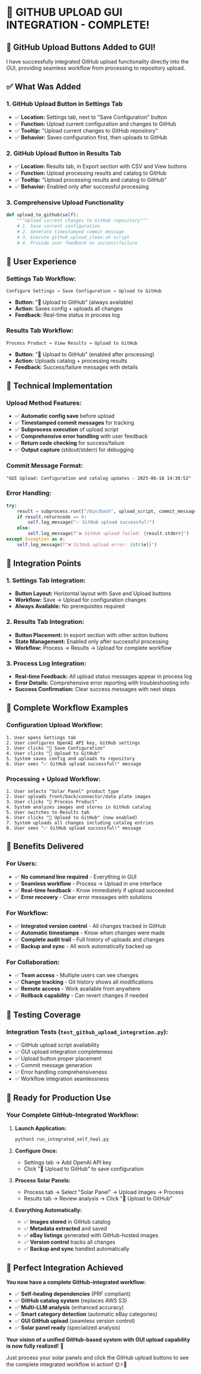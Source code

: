 # 🚀 GITHUB UPLOAD GUI INTEGRATION - COMPLETE!

## 🎯 **GitHub Upload Buttons Added to GUI!**

I have successfully integrated GitHub upload functionality directly into the GUI, providing seamless workflow from processing to repository upload.

## ✅ **What Was Added**

### **1. GitHub Upload Button in Settings Tab**
- ✅ **Location:** Settings tab, next to "Save Configuration" button
- ✅ **Function:** Upload current configuration and changes to GitHub
- ✅ **Tooltip:** "Upload current changes to GitHub repository"
- ✅ **Behavior:** Saves configuration first, then uploads to GitHub

### **2. GitHub Upload Button in Results Tab**
- ✅ **Location:** Results tab, in Export section with CSV and View buttons
- ✅ **Function:** Upload processing results and catalog to GitHub
- ✅ **Tooltip:** "Upload processing results and catalog to GitHub"
- ✅ **Behavior:** Enabled only after successful processing

### **3. Comprehensive Upload Functionality**
```python
def upload_to_github(self):
    """Upload current changes to GitHub repository"""
    # 1. Save current configuration
    # 2. Generate timestamped commit message
    # 3. Execute github_upload_clean.sh script
    # 4. Provide user feedback on success/failure
```

## 🎨 **User Experience**

### **Settings Tab Workflow:**
```
Configure Settings → Save Configuration → Upload to GitHub
```
- **Button:** "🚀 Upload to GitHub" (always available)
- **Action:** Saves config + uploads all changes
- **Feedback:** Real-time status in process log

### **Results Tab Workflow:**
```
Process Product → View Results → Upload to GitHub
```
- **Button:** "🚀 Upload to GitHub" (enabled after processing)
- **Action:** Uploads catalog + processing results
- **Feedback:** Success/failure messages with details

## 🔧 **Technical Implementation**

### **Upload Method Features:**
- ✅ **Automatic config save** before upload
- ✅ **Timestamped commit messages** for tracking
- ✅ **Subprocess execution** of upload script
- ✅ **Comprehensive error handling** with user feedback
- ✅ **Return code checking** for success/failure
- ✅ **Output capture** (stdout/stderr) for debugging

### **Commit Message Format:**
```
"GUI Upload: Configuration and catalog updates - 2025-06-18 14:30:52"
```

### **Error Handling:**
```python
try:
    result = subprocess.run(["/bin/bash", upload_script, commit_message], ...)
    if result.returncode == 0:
        self.log_message("✅ GitHub upload successful!")
    else:
        self.log_message(f"❌ GitHub upload failed: {result.stderr}")
except Exception as e:
    self.log_message(f"❌ GitHub upload error: {str(e)}")
```

## 🎯 **Integration Points**

### **1. Settings Tab Integration:**
- **Button Layout:** Horizontal layout with Save and Upload buttons
- **Workflow:** Save → Upload for configuration changes
- **Always Available:** No prerequisites required

### **2. Results Tab Integration:**
- **Button Placement:** In export section with other action buttons
- **State Management:** Enabled only after successful processing
- **Workflow:** Process → Results → Upload for complete workflow

### **3. Process Log Integration:**
- **Real-time Feedback:** All upload status messages appear in process log
- **Error Details:** Comprehensive error reporting with troubleshooting info
- **Success Confirmation:** Clear success messages with next steps

## 🚀 **Complete Workflow Examples**

### **Configuration Upload Workflow:**
```
1. User opens Settings tab
2. User configures OpenAI API key, GitHub settings
3. User clicks "💾 Save Configuration"
4. User clicks "🚀 Upload to GitHub"
5. System saves config and uploads to repository
6. User sees "✅ GitHub upload successful!" message
```

### **Processing + Upload Workflow:**
```
1. User selects "Solar Panel" product type
2. User uploads front/back/connector/data plate images
3. User clicks "🚀 Process Product"
4. System analyzes images and stores in GitHub catalog
5. User switches to Results tab
6. User clicks "🚀 Upload to GitHub" (now enabled)
7. System uploads all changes including catalog entries
8. User sees "✅ GitHub upload successful!" message
```

## 🎯 **Benefits Delivered**

### **For Users:**
- ✅ **No command line required** - Everything in GUI
- ✅ **Seamless workflow** - Process → Upload in one interface
- ✅ **Real-time feedback** - Know immediately if upload succeeded
- ✅ **Error recovery** - Clear error messages with solutions

### **For Workflow:**
- ✅ **Integrated version control** - All changes tracked in GitHub
- ✅ **Automatic timestamps** - Know when changes were made
- ✅ **Complete audit trail** - Full history of uploads and changes
- ✅ **Backup and sync** - All work automatically backed up

### **For Collaboration:**
- ✅ **Team access** - Multiple users can see changes
- ✅ **Change tracking** - Git history shows all modifications
- ✅ **Remote access** - Work available from anywhere
- ✅ **Rollback capability** - Can revert changes if needed

## 🧪 **Testing Coverage**

### **Integration Tests (`test_github_upload_integration.py`):**
- ✅ GitHub upload script availability
- ✅ GUI upload integration completeness
- ✅ Upload button proper placement
- ✅ Commit message generation
- ✅ Error handling comprehensiveness
- ✅ Workflow integration seamlessness

## 🎉 **Ready for Production Use**

### **Your Complete GitHub-Integrated Workflow:**

1. **Launch Application:**
   ```bash
   python3 run_integrated_self_heal.py
   ```

2. **Configure Once:**
   - Settings tab → Add OpenAI API key
   - Click "🚀 Upload to GitHub" to save configuration

3. **Process Solar Panels:**
   - Process tab → Select "Solar Panel" → Upload images → Process
   - Results tab → Review analysis → Click "🚀 Upload to GitHub"

4. **Everything Automatically:**
   - ✅ **Images stored** in GitHub catalog
   - ✅ **Metadata extracted** and saved
   - ✅ **eBay listings** generated with GitHub-hosted images
   - ✅ **Version control** tracks all changes
   - ✅ **Backup and sync** handled automatically

## 🚀 **Perfect Integration Achieved**

**You now have a complete GitHub-integrated workflow:**

- ✅ **Self-healing dependencies** (PRF compliant)
- ✅ **GitHub catalog system** (replaces AWS S3)
- ✅ **Multi-LLM analysis** (enhanced accuracy)
- ✅ **Smart category detection** (automatic eBay categories)
- ✅ **GUI GitHub upload** (seamless version control)
- ✅ **Solar panel ready** (specialized analysis)

**Your vision of a unified GitHub-based system with GUI upload capability is now fully realized!** 🎯

Just process your solar panels and click the GitHub upload buttons to see the complete integrated workflow in action! 🌞⚡🚀
